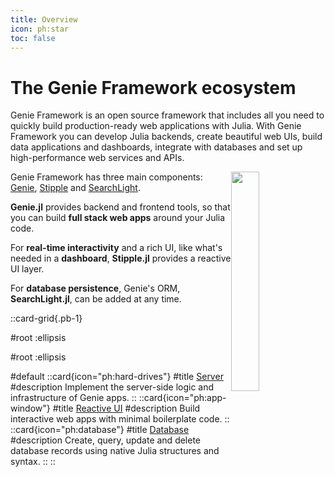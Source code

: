 ```yaml
---
title: Overview
icon: ph:star
toc: false
---
```


# The Genie Framework ecosystem

Genie Framework is an open source framework that includes all you need to quickly build production-ready web applications with Julia. With Genie Framework you can develop Julia backends, create beautiful web UIs, build data applications and dashboards, integrate with databases and set up high-performance web services and APIs.

<img  style="float:right;display:block;width:30%;max-width:100%;margin-left:auto;margin-right:auto;margin-top:0px" src="/assets/guides/intro/genieframeworkdiagram.svg">

Genie Framework has three main components: [Genie](https://github.com/genieframework/genie.jl), [Stipple](https://github.com/genieframework/stipple.jl) and [SearchLight](https://github.com/genieframework/searchlight.jl).

**Genie.jl** provides backend and frontend tools, so that you can build **full stack web apps** around your Julia code.

For **real-time interactivity** and a rich UI, like what's needed in a **dashboard**, **Stipple.jl** provides a reactive UI layer.

For **database persistence**, Genie's ORM, **SearchLight.jl**, can be added at any time.


<!-- The API for writing backend code and reactive UIs is provided by the package GenieFramework.jl, and it has been specially designed for writing interactive data apps with minimum amounts of boilerplate code. To work with databases, the SearchLight.jl package provides an ORM that works with Julia objects and queries. This reference documentation page covers the [new API](https://genieframework.com/blog/new-API-for-building-Julia-apps-with-less-code.html) in `GenieFramework.jl` and the functionality of `SearchLight.jl`.  -->
<!---->
<!-- For more advanced use cases such as building MVC apps, adding authentication or developing web services, see the [guides page](/guides). For code examples, see the [App Gallery](/app-gallery) and the [examples GitHub repository](https://github.com/BuiltWithGenie). -->

::card-grid{.pb-1}

#root
:ellipsis

#root
:ellipsis

#default
  ::card{icon="ph:hard-drives"}
  #title
  [Server](/reference/server/routing)
  #description
Implement the server-side logic and infrastructure of Genie apps.
  ::
  ::card{icon="ph:app-window"}
  #title
  [Reactive UI](/reference/reactive-ui/)
  #description
Build interactive web apps with minimal boilerplate code.
  ::
  ::card{icon="ph:database"}
  #title
  [Database](/reference/database/)
  #description
Create, query, update and delete database records using native Julia structures and syntax.
  ::
::
